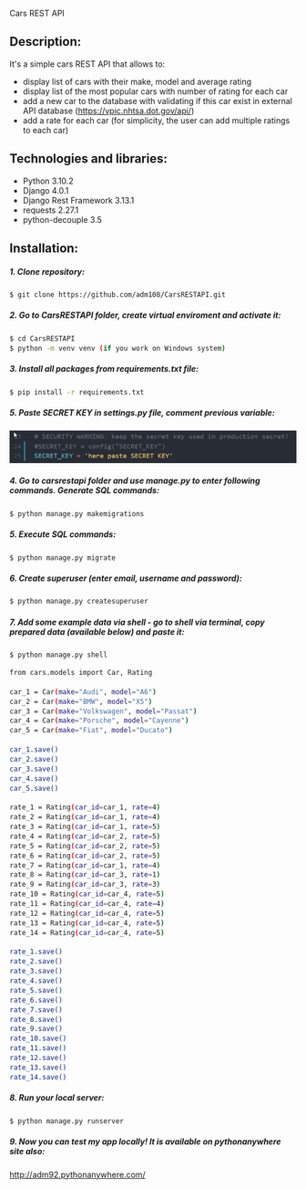Cars REST API

## Description:
It's a simple cars REST API that allows to:
- display list of cars with their make, model and average rating
- display list of the most popular cars with number of rating for each car
- add a new car to the database with validating if this car exist in external API database (https://vpic.nhtsa.dot.gov/api/)
- add a rate for each car (for simplicity, the user can add multiple ratings to each car)

## Technologies and libraries:
- Python 3.10.2
- Django 4.0.1
- Django Rest Framework 3.13.1
- requests 2.27.1
- python-decouple 3.5

## Installation:
##### 1. Clone repository:
```sh
$ git clone https://github.com/adm108/CarsRESTAPI.git
```
##### 2. Go to CarsRESTAPI folder, create virtual enviroment and activate it:
```sh
$ cd CarsRESTAPI
$ python -m venv venv (if you work on Windows system)
```
##### 3. Install all packages from requirements.txt file:
```sh
$ pip install -r requirements.txt
```
##### 5. Paste SECRET KEY in settings.py file, comment previous variable:
![image info](pictures\secret_key.png)
##### 4. Go to carsrestapi folder and use manage.py to enter following commands. Generate SQL commands:
```sh
$ python manage.py makemigrations
```
##### 5. Execute SQL commands:
```sh
$ python manage.py migrate
```
##### 6. Create superuser (enter email, username and password):
```sh
$ python manage.py createsuperuser
```
##### 7. Add some example data via shell - go to shell via terminal, copy prepared data (available below) and paste it:
```sh
$ python manage.py shell
```
```sh
from cars.models import Car, Rating

car_1 = Car(make="Audi", model="A6")
car_2 = Car(make="BMW", model="X5")
car_3 = Car(make="Volkswagen", model="Passat")
car_4 = Car(make="Porsche", model="Cayenne")
car_5 = Car(make="Fiat", model="Ducato")

car_1.save()
car_2.save()
car_3.save()
car_4.save()
car_5.save()

rate_1 = Rating(car_id=car_1, rate=4)
rate_2 = Rating(car_id=car_1, rate=4)
rate_3 = Rating(car_id=car_1, rate=5)
rate_4 = Rating(car_id=car_2, rate=5)
rate_5 = Rating(car_id=car_2, rate=5)
rate_6 = Rating(car_id=car_2, rate=5)
rate_7 = Rating(car_id=car_1, rate=4)
rate_8 = Rating(car_id=car_3, rate=1)
rate_9 = Rating(car_id=car_3, rate=3)
rate_10 = Rating(car_id=car_4, rate=5)
rate_11 = Rating(car_id=car_4, rate=4)
rate_12 = Rating(car_id=car_4, rate=5)
rate_13 = Rating(car_id=car_4, rate=5)
rate_14 = Rating(car_id=car_4, rate=5)

rate_1.save()
rate_2.save()
rate_3.save()
rate_4.save()
rate_5.save()
rate_6.save()
rate_7.save()
rate_8.save()
rate_9.save()
rate_10.save()
rate_11.save()
rate_12.save()
rate_13.save()
rate_14.save()
```
##### 8. Run your local server:
```sh
$ python manage.py runserver
```
##### 9. Now you can test my app locally! It is available on pythonanywhere site also:
http://adm92.pythonanywhere.com/
